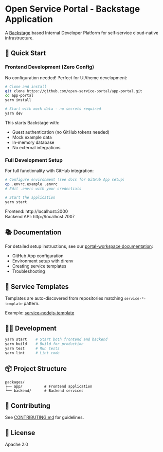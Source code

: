 # Open Service Portal - Backstage Application

A [Backstage](https://backstage.io) based Internal Developer Platform for self-service cloud-native infrastructure.

## 🚀 Quick Start

### Frontend Development (Zero Config)

No configuration needed! Perfect for UI/theme development:

```bash
# Clone and install
git clone https://github.com/open-service-portal/app-portal.git
cd app-portal
yarn install

# Start with mock data - no secrets required
yarn dev
```

This starts Backstage with:
- Guest authentication (no GitHub tokens needed)
- Mock example data
- In-memory database
- No external integrations

### Full Development Setup

For full functionality with GitHub integration:

```bash
# Configure environment (see docs for GitHub App setup)
cp .envrc.example .envrc
# Edit .envrc with your credentials

# Start the application
yarn start
```

Frontend: http://localhost:3000  
Backend API: http://localhost:7007

## 📚 Documentation

For detailed setup instructions, see our [portal-workspace documentation](https://github.com/open-service-portal/portal-workspace):
- GitHub App configuration
- Environment setup with direnv
- Creating service templates
- Troubleshooting

## 🎨 Service Templates

Templates are auto-discovered from repositories matching `service-*-template` pattern.

Example: [service-nodejs-template](https://github.com/open-service-portal/service-nodejs-template)

## 🧑‍💻 Development

```bash
yarn start    # Start both frontend and backend
yarn build    # Build for production
yarn test     # Run tests
yarn lint     # Lint code
```

## 📦 Project Structure

```
packages/
├── app/          # Frontend application
└── backend/      # Backend services
```

## 🤝 Contributing

See [CONTRIBUTING.md](CONTRIBUTING.md) for guidelines.

## 📄 License

Apache 2.0